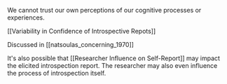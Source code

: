We cannot trust our own perceptions of our cognitive processes or experiences.

[[Variability in Confidence of Introspective Repots]]

Discussed in [[natsoulas_concerning_1970]]


It's also possible that [[Researcher Influence on Self-Report]] may impact the elicited introspection report. The researcher may also even influence the process of introspection itself. 